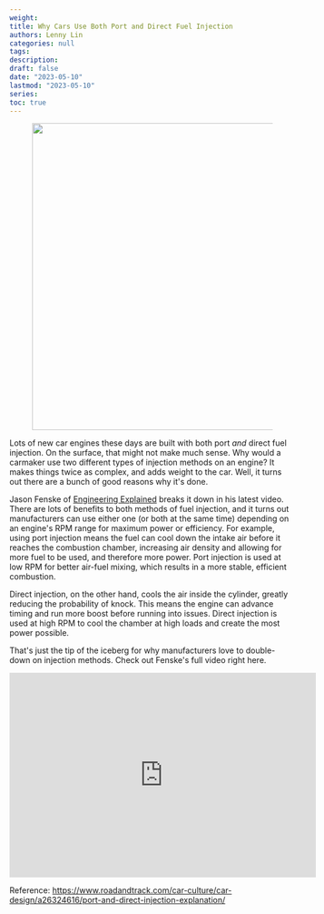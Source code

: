 ```yaml
---
weight:
title: Why Cars Use Both Port and Direct Fuel Injection
authors: Lenny Lin
categories: null
tags: 
description: 
draft: false
date: "2023-05-10"
lastmod: "2023-05-10"
series:
toc: true
---
```



<!--more-->


<figure>
  <img width = "540" src = "/docs/images/gettyimages-102635215-1550075495.jpg"/>
  <figcaption class = "bottom"></figcaption>
</figure>

Lots of new car engines these days are built with both port *and* direct fuel injection. On the surface, that might not make much sense. Why would a carmaker use two different types of injection methods on an engine? It makes things twice as complex, and adds weight to the car. Well, it turns out there are a bunch of good reasons why it's done.

Jason Fenske of [Engineering Explained](https://www.youtube.com/channel/UClqhvGmHcvWL9w3R48t9QXQ) breaks it down in his latest video. There are lots of benefits to both methods of fuel injection, and it turns out manufacturers can use either one (or both at the same time) depending on an engine's RPM range for maximum power or efficiency. For example, using port injection means the fuel can cool down the intake air before it reaches the combustion chamber, increasing air density and allowing for more fuel to be used, and therefore more power. Port injection is used at low RPM for better air-fuel mixing, which results in a more stable, efficient combustion.

Direct injection, on the other hand, cools the air inside the cylinder, greatly reducing the probability of knock. This means the engine can advance timing and run more boost before running into issues. Direct injection is used at high RPM to cool the chamber at high loads and create the most power possible.

That's just the tip of the iceberg for why manufacturers love to double-down on injection methods. Check out Fenske's full video right here.

<iframe width="540", height = "360", src="https://www.youtube.com/embed/66C4YIiwRbM" title="Why New Cars Are Using Both Direct &amp; Port Fuel Injection" frameborder="0" allow="accelerometer; autoplay; clipboard-write; encrypted-media; gyroscope; picture-in-picture; web-share" allowfullscreen></iframe>

Reference: https://www.roadandtrack.com/car-culture/car-design/a26324616/port-and-direct-injection-explanation/